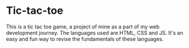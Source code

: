 # Tic-tac-toe
This is a tic tac toe game, a project of mine as a part of my web development journey. The languages used are HTML, CSS and JS. It's an easy and fun way to revise the fundamentals of these languages.
